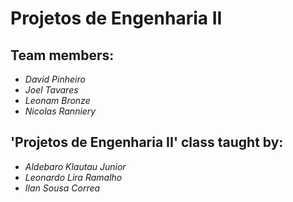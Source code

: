 # Projetos de Engenharia II
## Team members:

- *David Pinheiro*
- *Joel Tavares*
- *Leonam Bronze*
- *Nicolas Ranniery*

## 'Projetos de Engenharia II' class taught by:

- *Aldebaro Klautau Junior*
- *Leonardo Lira Ramalho*
- *Ilan Sousa Correa*


